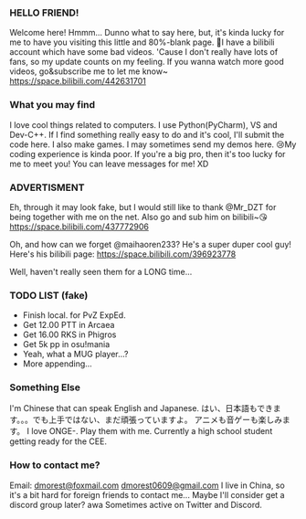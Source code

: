 ### HELLO FRIEND!
Welcome here! Hmmm... Dunno what to say here, but, it's kinda lucky for me to have you visiting this little 
and 80%-blank page. 
🎉I have a bilibili account which have some bad videos. 'Cause I don't really
have lots of fans, so my update counts on my feeling. If you wanna watch more
good videos, go&subscribe me to let me know~
https://space.bilibili.com/442631701
### What you may find
I love cool things related to computers. I use Python(PyCharm), VS and Dev-C++.
If I find something really easy to do and it's cool, I'll submit the code 
here.
I also make games. I may sometimes send my demos here.
😢My coding experience is kinda poor. If you're a big pro, then it's too
lucky for me to meet you! You can leave messages for me! XD
### ADVERTISMENT
Eh, through it may look fake, but I would still like to thank @Mr_DZT for
being together with me on the net. Also go and sub him on bilibili~😘
https://space.bilibili.com/437772906

Oh, and how can we forget @maihaoren233? He's a super duper cool guy! 
Here's his bilibili page: https://space.bilibili.com/396923778 

Well, haven't really seen them for a LONG time...
### TODO LIST (fake)
- Finish local. for PvZ ExpEd.
- Get 12.00 PTT in Arcaea
- Get 16.00 RKS in Phigros
- Get 5k pp in osu!mania
- Yeah, what a MUG player...?
- More appending...
### Something Else
I'm Chinese that can speak English and Japanese. 
はい、日本語もできます。。。でも上手ではない、まだ頑張っていますよ。
アニメも音ゲーも楽しみます。
I love ONGE-. Play them with me. 
Currently a high school student getting ready for the CEE. 
### How to contact me?
Email: dmorest@foxmail.com
       dmorest0609@gmail.com
I live in China, so it's a bit hard for foreign friends to contact me...
Maybe I'll consider get a discord group later? awa
Sometimes active on Twitter and Discord. 
